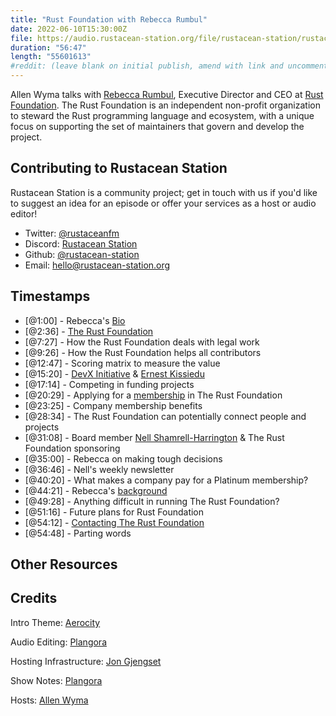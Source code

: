 ```yaml
---
title: "Rust Foundation with Rebecca Rumbul"
date: 2022-06-10T15:30:00Z
file: https://audio.rustacean-station.org/file/rustacean-station/rustacean-station-e073-rebecca-rumbul.mp3
duration: "56:47"
length: "55601613"
#reddit: (leave blank on initial publish, amend with link and uncomment this line after Reddit thread has been posted)
---
```

Allen Wyma talks with [Rebecca Rumbul](https://twitter.com/rebeccarumbul), Executive Director and CEO at [Rust Foundation](https://foundation.rust-lang.org/). The Rust Foundation is an independent non-profit organization to steward the Rust programming language and ecosystem, with a unique focus on supporting the set of maintainers that govern and develop the project.

## Contributing to Rustacean Station

Rustacean Station is a community project; get in touch with us if you'd like to suggest an idea for an episode or offer your services as a host or audio editor!

- Twitter: [@rustaceanfm](https://twitter.com/rustaceanfm)
- Discord: [Rustacean Station](https://discord.gg/cHc3Gyc)
- Github: [@rustacean-station](https://github.com/rustacean-station/)
- Email: [hello@rustacean-station.org](mailto:hello@rustacean-station.org)

## Timestamps 
- [@1:00] - Rebecca's [Bio](https://twitter.com/rebeccarumbul)
- [@2:36] - [The Rust Foundation](https://foundation.rust-lang.org/)
- [@7:27] - How the Rust Foundation deals with legal work
- [@9:26] - How the Rust Foundation helps all contributors
- [@12:47] - Scoring matrix to measure the value
- [@15:20] - [DevX Initiative](https://devxinitiative.org/) & [Ernest Kissiedu](https://github.com/ernestkissiedu)
- [@17:14] - Competing in funding projects
- [@20:29] - Applying for a [membership](https://foundation.rust-lang.org/members/) in The Rust Foundation
- [@23:25] - Company membership benefits
- [@28:34] - The Rust Foundation can potentially connect people and projects
- [@31:08] - Board member [Nell Shamrell-Harrington](https://twitter.com/nellshamrell) & The Rust Foundation sponsoring
- [@35:00] - Rebecca on making tough decisions
- [@36:46] - Nell's weekly newsletter
- [@40:20] - What makes a company pay for a Platinum membership?
- [@44:21] - Rebecca's [background](https://www.linkedin.com/in/rebecca-rumbul-96a5441a/)
- [@49:28] - Anything difficult in running The Rust Foundation?
- [@51:16] - Future plans for Rust Foundation
- [@54:12] - [Contacting The Rust Foundation](https://foundation.rust-lang.org/info/contact/)
- [@54:48] - Parting words

## Other Resources

## Credits
Intro Theme: [Aerocity](https://twitter.com/AerocityMusic)

Audio Editing: [Plangora](https://twitter.com/plangora)

Hosting Infrastructure: [Jon Gjengset](https://twitter.com/jonhoo/)

Show Notes: [Plangora](https://twitter.com/plangora)

Hosts: [Allen Wyma](https://twitter.com/allenwyma)
